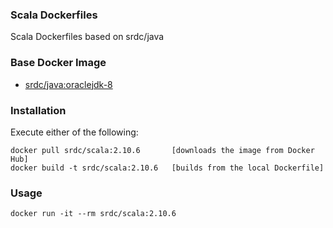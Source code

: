 ### Scala Dockerfiles

Scala Dockerfiles based on srdc/java

### Base Docker Image

* [srdc/java:oraclejdk-8](https://hub.docker.com/r/srdc/java/)


### Installation
Execute either of the following:

    docker pull srdc/scala:2.10.6       [downloads the image from Docker Hub]
    docker build -t srdc/scala:2.10.6   [builds from the local Dockerfile]


### Usage

    docker run -it --rm srdc/scala:2.10.6
